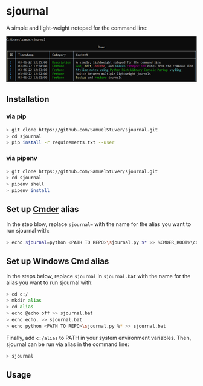 # sjournal
A simple and light-weight notepad for the command line:

![Demo](/demo.png)

## Installation
### via pip
```bash
> git clone https://github.com/SamuelStuver/sjournal.git
> cd sjournal
> pip install -r requirements.txt --user
```
### via pipenv
```bash
> git clone https://github.com/SamuelStuver/sjournal.git
> cd sjournal
> pipenv shell
> pipenv install
```

## Set up [Cmder](https://cmder.net) alias 
In the step blow, replace `sjournal=` with the name for the alias you want to run sjournal with:
```bash
> echo sjournal=python <PATH TO REPO>\sjournal.py $* >> %CMDER_ROOT%\config\user_aliases.cmd
```

## Set up Windows Cmd alias
In the steps below, replace `sjournal` in `sjournal.bat` with the name for the alias you want to run sjournal with:
```bash
> cd c:/
> mkdir alias
> cd alias
> echo @echo off >> sjournal.bat
> echo echo. >> sjournal.bat
> echo python <PATH TO REPO>\sjournal.py %* >> sjournal.bat
```
Finally, add `c:/alias` to PATH in your system environment variables.
Then, sjournal can be run via alias in the command line:
```bash
> sjournal
```

## Usage
